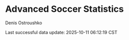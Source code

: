 # Advanced Soccer Statistics
Denis Ostroushko

<!-- gfm -->

Last successful data update: 2025-10-11 06:12:19 CST
